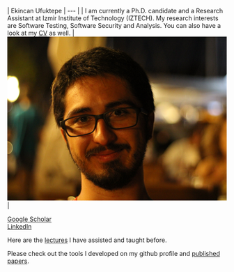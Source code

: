 
| Ekincan Ufuktepe | --- |
| I am currently a Ph.D. candidate and a Research Assistant at Izmir Institute of Technology (IZTECH). My research interests are Software Testing, Software Security and Analysis. You can also have a look at my [CV](CV/EkincanUFUKTEPE_CV.pdf) as well. | ![](/images/headshot.png) |

[Google Scholar](https://scholar.google.com.tr/citations?user=nMoEPfwAAAAJ&hl=en)  
[LinkedIn](https://www.linkedin.com/in/ekincan-ufuktepe-8a208944/)  


Here are the [lectures](lectures/prevLectures.md) I have assisted and taught before.

Please check out the tools I developed on my github profile and [published papers](publication/papers.md). 
